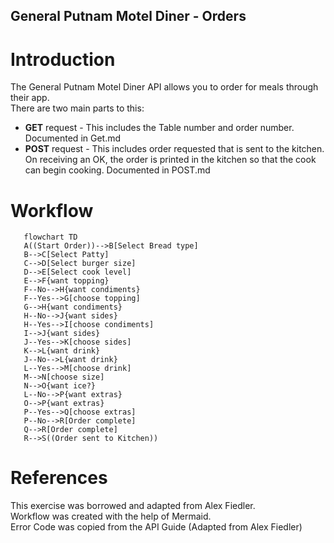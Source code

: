 ## General Putnam Motel Diner - Orders  

# Introduction

The General Putnam Motel Diner API allows you to order for meals through their app.  
There are two main parts to this:  
* **GET** request - This includes the Table number and order number. Documented in Get.md  
* **POST** request - This includes order requested that is sent to the kitchen.  
  On receiving an OK, the order is printed in the kitchen so that the cook can begin cooking. Documented in POST.md

# Workflow  

```mermaid
   flowchart TD
   A((Start Order))-->B[Select Bread type]
   B-->C[Select Patty]
   C-->D[Select burger size]
   D-->E[Select cook level]
   E-->F{want topping}
   F--No-->H{want condiments}
   F--Yes-->G[choose topping]
   G-->H{want condiments}
   H--No-->J{want sides}
   H--Yes-->I[choose condiments]
   I-->J{want sides}
   J--Yes-->K[choose sides]
   K-->L{want drink}
   J--No-->L{want drink}
   L--Yes-->M[choose drink]
   M-->N[choose size]
   N-->O{want ice?}
   L--No-->P{want extras}
   O-->P{want extras}
   P--Yes-->Q[choose extras]
   P--No-->R[Order complete]
   Q-->R[Order complete]
   R-->S((Order sent to Kitchen))
```

# References
This exercise was borrowed and adapted from Alex Fiedler.  
Workflow was created with the help of Mermaid.  
Error Code was copied from the API Guide (Adapted from Alex Fiedler)




   
  
